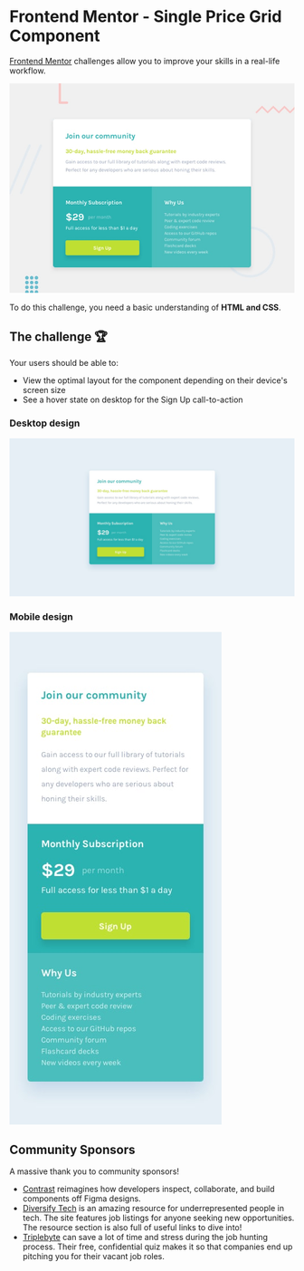 # Frontend Mentor - Single Price Grid Component
[Frontend Mentor](https://www.frontendmentor.io) challenges allow you to improve your skills in a real-life workflow.

![Design preview for the Single Price Grid Component coding challenge](../../src/img/challenges/01-ch.jpg)

To do this challenge, you need a basic understanding of **HTML and CSS**.

## The challenge :trophy:

Your users should be able to:

- View the optimal layout for the component depending on their device's screen size
- See a hover state on desktop for the Sign Up call-to-action

### Desktop design
![Design Desktop](./design/desktop-design.jpg)

### Mobile design
![Mobile Desktop](./design/mobile-design.jpg)

## Community Sponsors

A massive thank you to community sponsors!

- [Contrast](https://bit.ly/fem-contrast) reimagines how developers inspect, collaborate, and build components off Figma designs.
- [Diversify Tech](https://bit.ly/fem-diversify-tech) is an amazing resource for underrepresented people in tech. The site features job listings for anyone seeking new opportunities. The resource section is also full of useful links to dive into!
- [Triplebyte](http://bit.ly/fem-triplebyte) can save a lot of time and stress during the job hunting process. Their free, confidential quiz makes it so that companies end up pitching you for their vacant job roles.
